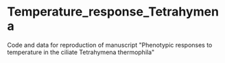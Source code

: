 # Temperature_response_Tetrahymena
Code and data for reproduction of manuscript "Phenotypic responses to temperature in the ciliate Tetrahymena thermophila"
